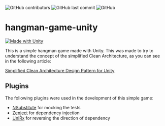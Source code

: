 ![GitHub contributors](https://img.shields.io/github/contributors/CryptReader86/hangman-game-unity)
![GitHub last commit](https://img.shields.io/github/last-commit/CryptReader86/hangman-game-unity)
![GitHub](https://img.shields.io/github/license/CryptReader86/hangman-game-unity)

# hangman-game-unity
[![Made with Unity](https://img.shields.io/badge/Made%20with-Unity-57b9d3.svg?style=flat&logo=unity)](https://unity3d.com)

This is a simple hangman game made with Unity. This was made to try to understand the concept of the simplified Clean Architecture, as you can see in the following article:

[Simplified Clean Architecture Design Pattern for Unity](https://genki-sano.medium.com/simplified-clean-architecture-design-pattern-for-unity-967931583c47)

## Plugins
The following plugins were used in the development of this simple game:
* [NSubstitute](https://nsubstitute.github.io/) for mocking the tests
* [Zenject](https://github.com/modesttree/Zenject) for dependency injection
* [UniRx](https://github.com/neuecc/UniRx) for reversing the direction of dependency 
